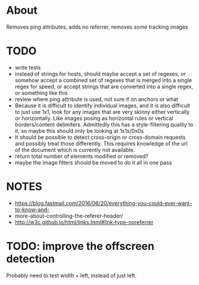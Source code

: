 
# About

Removes ping attributes, adds no referrer, removes some tracking images

# TODO

* write tests
* instead of strings for hosts, should maybe accept a set of regexes, or somehow
accept a combined set of regexes that is merged into a single regex for speed, or
accept strings that are converted into a single regex, or something like this
* review where ping attribute is used, not sure if on anchors or what
* Because it is difficult to identify individual images, and it is also
difficult to just use 1x1, look for any images that are very skinny either
vertically or horizontally. Like images posing as horizontal rules or
vertical borders/content delimiters. Admittedly this has a style-filtering
quality to it, so maybe this should only be looking at 1x1s/0x0s
* It should be possible to detect cross-origin or cross-domain requests and
possibly treat those differently. This requires knowledge of the url of the
document which is currently not available.
* return total number of elements modified or removed?
* maybe the image filters should be moved to do it all in one pass

# NOTES

* https://blog.fastmail.com/2016/06/20/everything-you-could-ever-want-to-know-and-
* more-about-controlling-the-referer-header/
* http://w3c.github.io/html/links.html#link-type-noreferrer

# TODO: improve the offscreen detection

Probably need to test width + left, instead of just left.
